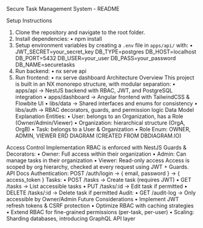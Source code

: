 Secure Task Management System - README

Setup Instructions
1. Clone the repository and navigate to the root folder.
2. Install dependencies:
•	   npm install
3. Setup environment variables by creating a `.env` file in `apps/api/` with:
•	   JWT_SECRET=your_secret_key
   DB_TYPE=postgres
   DB_HOST=localhost
   DB_PORT=5432
   DB_USER=your_user
   DB_PASS=your_password
   DB_NAME=securetasks
4. Run backend:
•	   nx serve api
5. Run frontend:
•	   nx serve dashboard
Architecture Overview
This project is built in an NX monorepo structure, with modular separation:
• apps/api → NestJS backend with RBAC, JWT, and PostgreSQL integration
• apps/dashboard → Angular frontend with TailwindCSS & Flowbite UI
• libs/data → Shared interfaces and enums for consistency
• libs/auth → RBAC decorators, guards, and permission logic
Data Model Explanation
Entities:
• User: belongs to an Organization, has a Role (Owner/Admin/Viewer)
• Organization: hierarchical structure (OrgA, OrgB)
• Task: belongs to a User & Organization
• Role Enum: OWNER, ADMIN, VIEWER
ERD DIAGRAM (CREATED FROM DBDIAGRAM.IO)
 
Access Control Implementation
RBAC is enforced with NestJS Guards & Decorators:
• Owner: Full access within their organization
• Admin: Can manage tasks in their organization
• Viewer: Read-only access
Access is scoped by org hierarchy, checked at every request using JWT + Guards.
API Docs
Authentication:
POST /auth/login → { email, password } → { access_token }
Tasks:
• POST /tasks → Create task (requires JWT)
• GET /tasks → List accessible tasks
• PUT /tasks/:id → Edit task if permitted
• DELETE /tasks/:id → Delete task if permitted
Audit:
• GET /audit-log → Only accessible by Owner/Admin
Future Considerations
• Implement JWT refresh tokens & CSRF protection
• Optimize RBAC with caching strategies
• Extend RBAC for fine-grained permissions (per-task, per-user)
• Scaling: Sharding databases, introducing GraphQL API layer

